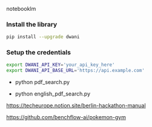 notebooklm

### Install the library
```bash
pip install --upgrade dwani
```

### Setup the credentials
```bash
export DWANI_API_KEY='your_api_key_here'
export DWANI_API_BASE_URL='https://api.example.com'
```

- python pdf_search.py

- python english_pdf_search.py

https://techeurope.notion.site/berlin-hackathon-manual


https://github.com/benchflow-ai/pokemon-gym

